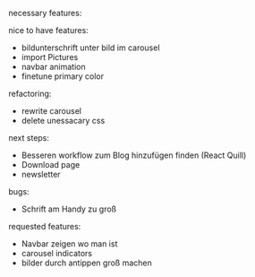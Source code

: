 necessary features:

nice to have features:
- bildunterschrift unter bild im carousel
- import Pictures
- navbar animation
- finetune primary color

refactoring:
- rewrite carousel
- delete unessacary css

next steps:
- Besseren workflow zum Blog hinzufügen finden (React Quill)
- Download page
- newsletter
  

bugs:
- Schrift am Handy zu groß


requested features:
- Navbar zeigen wo man ist
- carousel indicators
- bilder durch antippen groß machen
  



  


  



